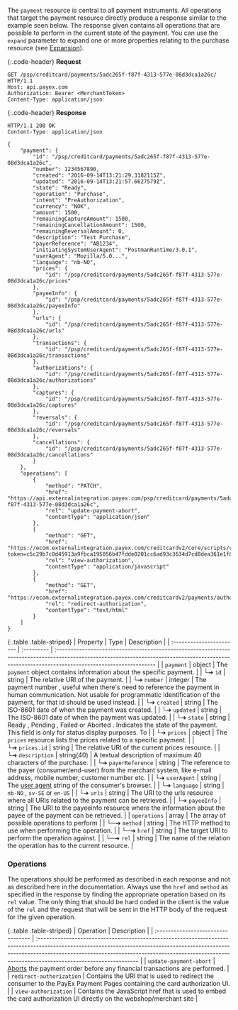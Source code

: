 The `payment` resource is central to all payment instruments. All operations that target the payment resource directly produce a response similar to the example seen below. The response given contains all operations that are possible to perform in the current state of the payment. You can use the `expand` parameter to expand one or more properties relating to the purchase resource (see [Expansion][expansion]).

{:.code-header}
**Request**

```http
GET /psp/creditcard/payments/5adc265f-f87f-4313-577e-08d3dca1a26c/ HTTP/1.1
Host: api.payex.com
Authorization: Bearer <MerchantToken>
Content-Type: application/json
```

{:.code-header}
**Response**

```http
HTTP/1.1 200 OK
Content-Type: application/json

{
    "payment": {
        "id": "/psp/creditcard/payments/5adc265f-f87f-4313-577e-08d3dca1a26c",
        "number": 1234567890,
        "created": "2016-09-14T13:21:29.3182115Z",
        "updated": "2016-09-14T13:21:57.6627579Z",
        "state": "Ready",
        "operation": "Purchase",
        "intent": "PreAuthorization",
        "currency": "NOK",
        "amount": 1500,
        "remainingCaptureAmount": 1500,
        "remainingCancellationAmount": 1500,
        "remainingReversalAmount": 0,
        "description": "Test Purchase",
        "payerReference": "AB1234",
        "initiatingSystemUserAgent": "PostmanRuntime/3.0.1",
        "userAgent": "Mozilla/5.0...",
        "language": "nb-NO",
        "prices": {
            "id": "/psp/creditcard/payments/5adc265f-f87f-4313-577e-08d3dca1a26c/prices"
        },
        "payeeInfo": {
            "id": "/psp/creditcard/payments/5adc265f-f87f-4313-577e-08d3dca1a26c/payeeInfo"
        },
        "urls": {
            "id": "/psp/creditcard/payments/5adc265f-f87f-4313-577e-08d3dca1a26c/urls"
        },
        "transactions": {
            "id": "/psp/creditcard/payments/5adc265f-f87f-4313-577e-08d3dca1a26c/transactions"
        },
        "authorizations": {
            "id": "/psp/creditcard/payments/5adc265f-f87f-4313-577e-08d3dca1a26c/authorizations"
        },
        "captures": {
            "id": "/psp/creditcard/payments/5adc265f-f87f-4313-577e-08d3dca1a26c/captures"
        },
        "reversals": {
            "id": "/psp/creditcard/payments/5adc265f-f87f-4313-577e-08d3dca1a26c/reversals"
        },
        "cancellations": {
            "id": "/psp/creditcard/payments/5adc265f-f87f-4313-577e-08d3dca1a26c/cancellations"
        }
    },
    "operations": [
        {
            "method": "PATCH",
            "href": "https://api.externalintegration.payex.com/psp/creditcard/payments/5adc265f-f87f-4313-577e-08d3dca1a26c",
            "rel": "update-payment-abort",
            "contentType": "application/json"
        },
        {
            "method": "GET",
            "href": "https://ecom.externalintegration.payex.com/creditcardv2/core/scripts/client/px.creditcard.client.js?token=c5c29b7c0d45913a9fbca195056b47fdde0201cc6ad93c3634d7cd8dea361e1f&operation=authorize",
            "rel": "view-authorization",
            "contentType": "application/javascript"
        },
        {
            "method": "GET",
            "href": "https://ecom.externalintegration.payex.com/creditcardv2/payments/authorize/c5c29b7c0d45913a9fbca195056b47fdde0201cc6ad93c3634d7cd8dea361e1f",
            "rel": "redirect-authorization",
            "contentType": "text/html"
        }
    ]
}
```

{:.table .table-striped}
| Property                 | Type       | Description                                                                                                                                                                                      |
| :----------------------- | :--------- | :----------------------------------------------------------------------------------------------------------------------------------------------------------------------------------------------- |
| `payment`                | object     | The `payment` object contains information about the specific payment.                                                                                                                            |
| └➔&nbsp;`id`             | string     | The relative URI of the payment.                                                                                                                                                                 |
| └➔&nbsp;`number`         | integer    | The payment  number , useful when there's need to reference the payment in human communication. Not usable for programmatic identification of the payment, for that  id  should be used instead. |
| └➔&nbsp;`created`        | string     | The ISO-8601 date of when the payment was created.                                                                                                                                               |
| └➔&nbsp;`updated`        | string     | The ISO-8601 date of when the payment was updated.                                                                                                                                               |
| └➔&nbsp;`state`          | string     | Ready ,  Pending ,  Failed  or  Aborted . Indicates the state of the payment. This field is only for status display purposes. To                                                                 |
| └➔&nbsp;`prices`         | object     | The `prices` resource lists the prices related to a specific payment.                                                                                                                            |
| └➔&nbsp;`prices.id`      | string     | The relative URI of the current prices resource.                                                                                                                                                 |
| └➔&nbsp;`description`    | string(40) | A textual description of maximum 40 characters of the purchase.                                                                                                                                  |
| └➔&nbsp;`payerReference` | string     | The reference to the payer (consumer/end-user) from the merchant system, like e-mail address, mobile number, customer number etc.                                                                |
| └➔&nbsp;`userAgent`      | string     | The [user agent](https://en.wikipedia.org/wiki/User_agent) string of the consumer's browser.                                                                                                     |
| └➔&nbsp;`language`       | string     | `nb-NO` , `sv-SE`  or  `en-US`                                                                                                                                                                   |
| └➔&nbsp;`urls`           | string     | The URI to the  urls  resource where all URIs related to the payment can be retrieved.                                                                                                           |
| └➔&nbsp;`payeeInfo`      | string     | The URI to the  payeeinfo  resource where the information about the payee of the payment can be retrieved.                                                                                       |
| `operations`             | array      | The array of possible operations to perform                                                                                                                                                      |
| └─➔&nbsp;`method`        | string     | The HTTP method to use when performing the operation.                                                                                                                                            |
| └─➔&nbsp;`href`          | string     | The target URI to perform the operation against.                                                                                                                                                 |
| └─➔&nbsp;`rel`           | string     | The name of the relation the operation has to the current resource.                                                                                                                              |

### Operations

The operations should be performed as described in each response and not as
described here in the documentation.
Always use the `href` and `method` as specified in the response by finding
the appropriate operation based on its `rel` value.
The only thing that should be hard coded in the client is the value of
the `rel` and the request that will be sent in the HTTP body of the request
for the given operation.

{:.table .table-striped}
| Operation                          | Description                                                                                                                                                                                                                                                                    |
| :--------------------------------- | :----------------------------------------------------------------------------------------------------------------------------------------------------------------------------------------------------------------------------------------------------------------------------- |
| `update-payment-abort`        | [Aborts][abort] the payment order before any financial transactions are performed.                                                                                                                                                                               |
| `redirect-authorization`            | Contains the URI that is used to redirect the consumer to the PayEx Payment Pages containing the card authorization UI.                                                                                                                                                                 |
| `view-authorization`                | Contains the JavaScript href that is used to embed  the card authorization UI directly on the webshop/merchant site                                                                                                                                                                |

[expansion]: /payments/credit-card/other-features/#expansion
[abort]: /#